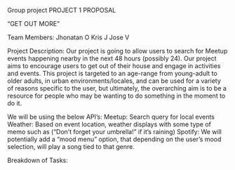 
Group project 
PROJECT 1 PROPOSAL

“GET OUT MORE”

Team Members:
Jhonatan O
Kris J
Jose V

Project Description: Our project is going to allow users to search for Meetup events happening nearby in the next 48 hours (possibly 24). Our project aims to encourage users to get out of their house and engage in activities and events. This project is targeted to an age-range from young-adult to older adults, in urban environments/locales, and can be used for a variety of reasons specific to the user, but ultimately, the overarching aim is to be a resource for people who may be wanting to do something in the moment to do it.


We will be using the below API’s:
Meetup: Search query for local events
Weather: Based on event location, weather displays with some type of memo such as (“Don’t forget your umbrella!” if it’s raining)
Spotify: We will potentially add a “mood menu” option, that depending on the user’s mood selection, will play a song tied to that genre. 

Breakdown of Tasks:
